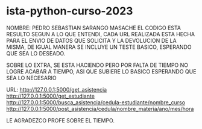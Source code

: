 # ista-python-curso-2023
NOMBRE: PEDRO SEBASTIAN SARANGO MASACHE
EL CODIGO ESTA RESULTO SEGUN A LO QUE ENTENDI, CADA URL REALIZADA ESTA HECHA PARA EL ENVIO DE DATOS QUE SOLICITA Y LA DEVOLUCION DE LA MISMA, DE IGUAL MANERA SE INCLUYE UN TESTE BASICO, ESPERANDO QUE SEA LO DESEADO.

SOBRE LO EXTRA, SE ESTA HACIENDO PERO POR FALTA DE TIEMPO NO LOGRE ACABAR A TIEMPO, ASI QUE SUBIERE LO BASICO ESPERANDO QUE SEA LO NECESARIO

URL:
http://127.0.0.1:5000/get_asistencia
http://127.0.0.1:5000/get_estudiante
http://127.0.0.1:5000/busca_asistencia/cedula-estudiante/nombre_curso
http://127.0.0.1:5000/post_asistencia/cedula/nombre_materia/ano/mes/hora


LE AGRADEZCO PROFE SOBRE EL TIEMPO.
